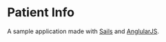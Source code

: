 # Patient Info

A sample application made with [Sails](http://sailsjs.org) and [AnglularJS](https://angularjs.org).
